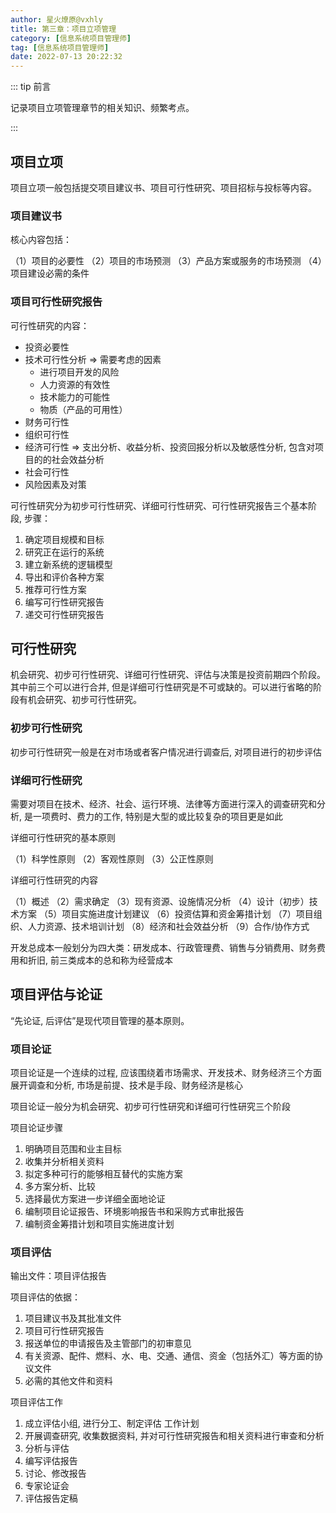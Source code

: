 ```yaml
---
author: 星火燎原@vxhly
title: 第三章：项目立项管理
category: [信息系统项目管理师]
tag: [信息系统项目管理师]
date: 2022-07-13 20:22:32
---
```


::: tip 前言

记录项目立项管理章节的相关知识、频繁考点。

:::

<!-- more -->

## 项目立项

项目立项一般包括提交项目建议书、项目可行性研究、项目招标与投标等内容。

### 项目建议书

核心内容包括：

（1）项目的必要性
（2）项目的市场预测
（3）产品方案或服务的市场预测
（4）项目建设必需的条件

### 项目可行性研究报告

可行性研究的内容：

- 投资必要性
- 技术可行性分析 => 需要考虑的因素
  - 进行项目开发的风险
  - 人力资源的有效性
  - 技术能力的可能性
  - 物质（产品的可用性）
- 财务可行性
- 组织可行性
- 经济可行性 => 支出分析、收益分析、投资回报分析以及敏感性分析, 包含对项目的的社会效益分析 
- 社会可行性
- 风险因素及对策

可行性研究分为初步可行性研究、详细可行性研究、可行性研究报告三个基本阶段, 步骤：

1. 确定项目规模和目标
2. 研究正在运行的系统
3. 建立新系统的逻辑模型
4. 导出和评价各种方案
5. 推荐可行性方案
6. 编写可行性研究报告
7. 递交可行性研究报告

## 可行性研究

机会研究、初步可行性研究、详细可行性研究、评估与决策是投资前期四个阶段。其中前三个可以进行合并, 但是详细可行性研究是不可或缺的。可以进行省略的阶段有机会研究、初步可行性研究。

### 初步可行性研究

初步可行性研究一般是在对市场或者客户情况进行调查后, 对项目进行的初步评估

### 详细可行性研究

需要对项目在技术、经济、社会、运行环境、法律等方面进行深入的调查研究和分析, 是一项费时、费力的工作, 特别是大型的或比较复杂的项目更是如此

详细可行性研究的基本原则

（1）科学性原则
（2）客观性原则
（3）公正性原则

详细可行性研究的内容

（1）概述
（2）需求确定
（3）现有资源、设施情况分析
（4）设计（初步）技术方案
（5）项目实施进度计划建议
（6）投资估算和资金筹措计划
（7）项目组织、人力资源、技术培训计划
（8）经济和社会效益分析
（9）合作/协作方式

开发总成本一般划分为四大类：研发成本、行政管理费、销售与分销费用、财务费用和折旧, 前三类成本的总和称为经营成本

## 项目评估与论证

“先论证, 后评估”是现代项目管理的基本原则。

### 项目论证

项目论证是一个连续的过程, 应该围绕着市场需求、开发技术、财务经济三个方面展开调查和分析, 市场是前提、技术是手段、财务经济是核心

项目论证一般分为机会研究、初步可行性研究和详细可行性研究三个阶段

项目论证步骤

1. 明确项目范围和业主目标
2. 收集并分析相关资料
3. 拟定多种可行的能够相互替代的实施方案
4. 多方案分析、比较
5. 选择最优方案进一步详细全面地论证
6. 编制项目论证报告、环境影响报告书和采购方式审批报告
7. 编制资金筹措计划和项目实施进度计划

### 项目评估

输出文件：项目评估报告

项目评估的依据：

1. 项目建议书及其批准文件
2. 项目可行性研究报告
3. 报送单位的申请报告及主管部门的初审意见
4. 有关资源、配件、燃料、水、电、交通、通信、资金（包括外汇）等方面的协议文件
5. 必需的其他文件和资料

项目评估工作

1. 成立评估小组, 进行分工、制定评估 工作计划
2. 开展调查研究, 收集数据资料, 并对可行性研究报告和相关资料进行审查和分析
3. 分析与评估
4. 编写评估报告
5. 讨论、修改报告
6. 专家论证会
7. 评估报告定稿
